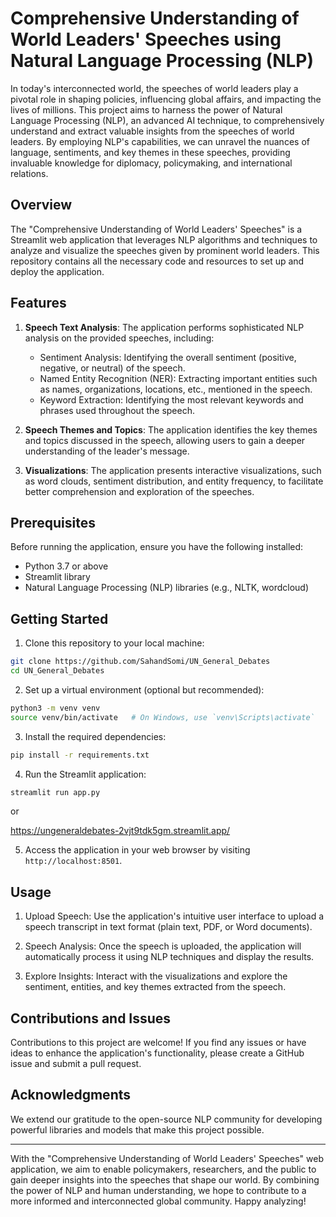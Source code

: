 # Comprehensive Understanding of World Leaders' Speeches using Natural Language Processing (NLP)

In today's interconnected world, the speeches of world leaders play a pivotal role in shaping policies, influencing global affairs, and impacting the lives of millions. This project aims to harness the power of Natural Language Processing (NLP), an advanced AI technique, to comprehensively understand and extract valuable insights from the speeches of world leaders. By employing NLP's capabilities, we can unravel the nuances of language, sentiments, and key themes in these speeches, providing invaluable knowledge for diplomacy, policymaking, and international relations.

## Overview

The "Comprehensive Understanding of World Leaders' Speeches" is a Streamlit web application that leverages NLP algorithms and techniques to analyze and visualize the speeches given by prominent world leaders. This repository contains all the necessary code and resources to set up and deploy the application.

## Features

1. **Speech Text Analysis**: The application performs sophisticated NLP analysis on the provided speeches, including:

   - Sentiment Analysis: Identifying the overall sentiment (positive, negative, or neutral) of the speech.
   - Named Entity Recognition (NER): Extracting important entities such as names, organizations, locations, etc., mentioned in the speech.
   - Keyword Extraction: Identifying the most relevant keywords and phrases used throughout the speech.

2. **Speech Themes and Topics**: The application identifies the key themes and topics discussed in the speech, allowing users to gain a deeper understanding of the leader's message.

3. **Visualizations**: The application presents interactive visualizations, such as word clouds, sentiment distribution, and entity frequency, to facilitate better comprehension and exploration of the speeches.

## Prerequisites

Before running the application, ensure you have the following installed:

- Python 3.7 or above
- Streamlit library
- Natural Language Processing (NLP) libraries (e.g., NLTK, wordcloud)

## Getting Started

1. Clone this repository to your local machine:

```bash
git clone https://github.com/SahandSomi/UN_General_Debates
cd UN_General_Debates
```

2. Set up a virtual environment (optional but recommended):

```bash
python3 -m venv venv
source venv/bin/activate   # On Windows, use `venv\Scripts\activate`
```

3. Install the required dependencies:

```bash
pip install -r requirements.txt
```

4. Run the Streamlit application:

```bash
streamlit run app.py
```
or

https://ungeneraldebates-2vjt9tdk5gm.streamlit.app/

5. Access the application in your web browser by visiting `http://localhost:8501`.

## Usage

1. Upload Speech: Use the application's intuitive user interface to upload a speech transcript in text format (plain text, PDF, or Word documents).

2. Speech Analysis: Once the speech is uploaded, the application will automatically process it using NLP techniques and display the results.

3. Explore Insights: Interact with the visualizations and explore the sentiment, entities, and key themes extracted from the speech.

## Contributions and Issues

Contributions to this project are welcome! If you find any issues or have ideas to enhance the application's functionality, please create a GitHub issue and submit a pull request.

## Acknowledgments

We extend our gratitude to the open-source NLP community for developing powerful libraries and models that make this project possible.

---

With the "Comprehensive Understanding of World Leaders' Speeches" web application, we aim to enable policymakers, researchers, and the public to gain deeper insights into the speeches that shape our world. By combining the power of NLP and human understanding, we hope to contribute to a more informed and interconnected global community. Happy analyzing!
